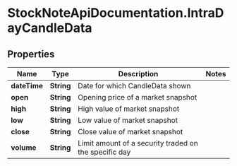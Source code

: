 # StockNoteApiDocumentation.IntraDayCandleData

## Properties
Name | Type | Description | Notes
------------ | ------------- | ------------- | -------------
**dateTime** | **String** | Date for which CandleData shown | 
**open** | **String** | Opening price of a market snapshot | 
**high** | **String** | High value of market snapshot | 
**low** | **String** | Low value of market snapshot | 
**close** | **String** | Close value of market snapshot | 
**volume** | **String** | Limit amount of a security traded on the specific day | 


